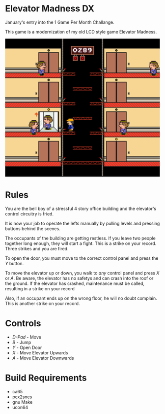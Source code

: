 Elevator Madness DX
===================

January's entry into the 1 Game Per Month Challange.

This game is a modernization of my old LCD style game Elevator Madness.

<img src="screenshot.png?raw=true" alt="Elevator Madness DX Screenshot" width="512" height="448">


Rules
=====
You are the bell boy of a stressful 4 story office building and the elevator's control circuitry is fried.

It is now your job to operate the lefts manually by pulling levels and pressing buttons behind the scenes.

The occupants of the building are getting restless. If you leave two people together long enough, they will start a fight.
This is a strike on your record. Three strikes and you are fired.

To open the door, you must move to the correct control panel and press the *Y* button.

To move the elevator up or down, you walk to *any* control panel and press *X* or *A*. Be aware, the elevator
has no safetys and can crash into the roof or the ground. If the elevator has crashed, maintenance must be called, resulting
in a strike on your record

Also, if an occupant ends up on the wrong floor, he will no doubt complain. This is another strike on your record.


Controls
========
 * *D-Pad* - Move
 * *B* - Jump
 * *Y* - Open Door
 * *X* - Move Elevator Upwards
 * *A* - Move Elevator Downwards


Build Requirements
===================
 * ca65
 * pcx2snes
 * gnu Make
 * ucon64

